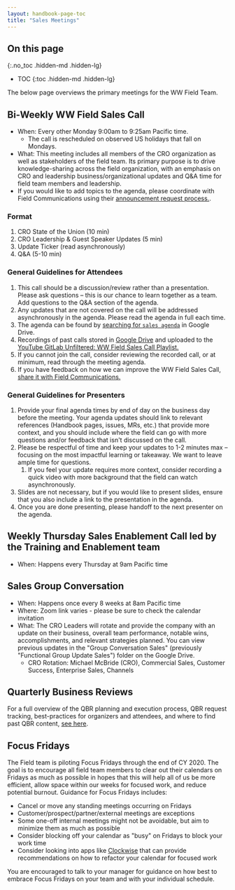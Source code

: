 ```yaml
---
layout: handbook-page-toc
title: "Sales Meetings"
---
```


## On this page
{:.no_toc .hidden-md .hidden-lg}

- TOC
{:toc .hidden-md .hidden-lg}

The below page overviews the primary meetings for the WW Field Team. 

## Bi-Weekly WW Field Sales Call

* When: Every other Monday 9:00am to 9:25am Pacific time.
   * The call is rescheduled on observed US holidays that fall on Mondays.
* What: This meeting includes all members of the CRO organization as well as stakeholders of the field team. Its primary purpose is to drive knowledge-sharing across the field organization, with an emphasis on CRO and leadership business/organizational updates and Q&A time for field team members and leadership.
* If you would like to add topics to the agenda, please coordinate with Field Communications using their [announcement request process.](/handbook/sales/field-communications/#requesting-field-announcements).

### Format
1. CRO State of the Union (10 min)
1. CRO Leadership & Guest Speaker Updates (5 min)
1. Update Ticker (read asynchronously)
1. Q&A (5-10 min)

### General Guidelines for Attendees
1. This call should be a discussion/review rather than a presentation. Please ask questions – this is our chance to learn together as a team. Add questions to the Q&A section of the agenda.
1. Any updates that are not covered on the call will be addressed asynchronously in the agenda. Please read the agenda in full each time.
1. The agenda can be found by [searching for `sales agenda`](https://drive.google.com/drive/u/0/search?q=sales%20agenda) in Google Drive.
1. Recordings of past calls stored in [Google Drive](https://drive.google.com/drive/u/0/folders/0B5OISI5eJZ-DTndfelNnbXViUjA) and uploaded to the [YouTube GitLab Unfiltered: WW Field Sales Call Playlist.](https://www.youtube.com/playlist?list=PL05JrBw4t0KpO-kgCZK0QEC6x1-PtojhZ)
1. If you cannot join the call, consider reviewing the recorded call, or at minimum, read through the meeting agenda.
1. If you have feedback on how we can improve the WW Field Sales Call, [share it with Field Communications.](/handbook/sales/field-communications/#sharing-feedback)

### General Guidelines for Presenters
1. Provide your final agenda times by end of day on the business day before the meeting. Your agenda updates should link to relevant references (Handbook pages, issues, MRs, etc.) that provide more context, and you should include where the field can go with more questions and/or feedback that isn't discussed on the call.
1. Please be respectful of time and keep your updates to 1-2 minutes max – focusing on the most impactful learning or takeaway. We want to leave ample time for questions.
   1. If you feel your update requires more context, consider recording a quick video with more background that the field can watch asynchronously.
1. Slides are not necessary, but if you would like to present slides, ensure that you also include a link to the presentation in the agenda.
1. Once you are done presenting, please handoff to the next presenter on the agenda.

## Weekly Thursday Sales Enablement Call led by the Training and Enablement team

* When: Happens every Thursday at 9am Pacific time

## Sales Group Conversation

* When: Happens once every 8 weeks at 8am Pacific time
* Where: Zoom link varies - please be sure to check the calendar invitation
* What: The CRO Leaders will rotate and provide the company with an update on their business, overall team performance, notable wins, accomplishments, and relevant strategies planned.
You can view previous updates in the "Group Conversation Sales" (previously "Functional Group Update Sales") folder on the Google Drive.
   * CRO Rotation: Michael McBride (CRO), Commercial Sales, Customer Success, Enterprise Sales, Channels

## Quarterly Business Reviews
For a full overview of the QBR planning and execution process, QBR request tracking, best-practices for organizers and attendees, and where to find past QBR content, [see here](/handbook/sales/qbrs). 

## Focus Fridays
The Field team is piloting Focus Fridays through the end of CY 2020. The goal is to encourage all field team members to clear out their calendars on Fridays as much as possible in hopes that this will help all of us be more efficient, allow space within our weeks for focused work, and reduce potential burnout. Guidance for Focus Fridays includes:  
- Cancel or move any standing meetings occurring on Fridays
- Customer/prospect/partner/external meetings are exceptions
- Some one-off internal meetings might not be avoidable, but aim to minimize them as much as possible
- Consider blocking off your calendar as "busy" on Fridays to block your work time
- Consider looking into apps like [Clockwise](https://www.getclockwise.com/) that can provide recommendations on how to refactor your calendar for focused work 

You are encouraged to talk to your manager for guidance on how best to embrace Focus Fridays on your team and with your individual schedule. 

